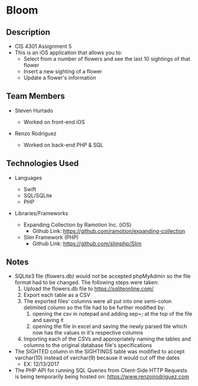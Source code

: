 # Bloom

## Description 

- CIS 4301 Assignment 5
- This is an iOS application that allows you to:
    - Select from a number of flowers and see the last 10 sightings of that flower
    - Insert a new sighting of a flower
    - Update a flower's information

## Team Members
- Steven Hurtado
    - Worked on front-end iOS

- Renzo Rodriguez
    - Worked on back-end PHP & SQL

## Technologies Used

- Languages
   - Swift
   - SQL/SQLite
   - PHP
   
- Libraries/Frameworks
   - Expanding Collection by Ramotion Inc. (iOS)
        - Github Link: https://github.com/ramotion/expanding-collection
   - Slim Framework (PHP)
        - Github Link: https://github.com/slimphp/Slim

## Notes

- SQLite3 file (flowers.db) would not be accepted phpMyAdmin so the file format had to be changed. The following steps were taken:
    1) Upload the flowers.db file to https://sqliteonline.com/
    2) Export each table as a CSV
    3) The exported files' columns were all put into one semi-colon delimited column so the file had to be further modified by:
        1) opening the csv in notepad and adding sep=; at the top of the file and saving it
        2) opening the file in excel and saving the newly parsed file which now has the values in it's respective columns
    4) Importing each of the CSVs and appropriately naming the tables and columns to the original database file's specifications
- The SIGHTED column in the SIGHTINGS table was modified to accept varchar(10) instead of varchar(9) because it would cut off the dates
    - EX: 12/13/2017
- The PHP API for running SQL Queries from Client-Side HTTP Requests is being temporarily being hosted on: https://www.renzojrodriguez.com